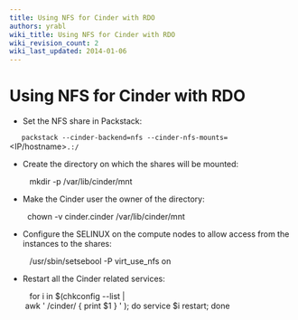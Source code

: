 ```yaml
---
title: Using NFS for Cinder with RDO
authors: yrabl
wiki_title: Using NFS for Cinder with RDO
wiki_revision_count: 2
wiki_last_updated: 2014-01-06
---
```


# Using NFS for Cinder with RDO

*   Set the NFS share in Packstack:

`   packstack --cinder-backend=nfs --cinder-nfs-mounts=`<IP/hostname>`.:/`<shared directory>

*   Create the directory on which the shares will be mounted:

         mkdir -p /var/lib/cinder/mnt

*   Make the Cinder user the owner of the directory:

        chown -v cinder.cinder /var/lib/cinder/mnt

*   Configure the SELINUX on the compute nodes to allow access from the instances to the shares:

         /usr/sbin/setsebool -P virt_use_nfs on

*   Restart all the Cinder related services:

         for i in $(chkconfig --list | awk ' /cinder/ { print $1 } ' ); do service $i restart; done
